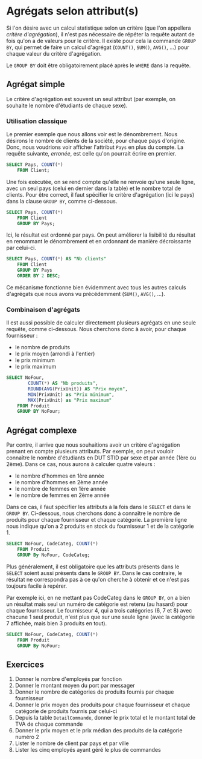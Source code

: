 # Agrégats selon attribut(s)

Si l'on désire avec un calcul statistique selon un critère (que l'on appellera *critère d'agrégation*), il n'est pas nécessaire de répéter la requête autant de fois qu'on a de valeurs pour le critère. Il existe pour cela la commande `GROUP BY`, qui permet de faire un calcul d'agrégat (`COUNT()`, `SUM()`, `AVG()`, ...) pour chaque valeur du critère d'agrégation.

Le `GROUP BY` doit être obligatoirement placé après le `WHERE` dans la requête.

## Agrégat simple 

Le critère d'agrégation est souvent un seul attribut (par exemple, on souhaite le nombre d'étudiants de chaque sexe).

### Utilisation classique

Le premier exemple que nous allons voir est le dénombrement. Nous désirons le nombre de clients de la société, pour chaque pays d'origine. Donc, nous voudrions voir afficher l'attribut `Pays` en plus du compte. La requête suivante, *erronée*, est celle qu'on pourrait écrire en premier.

```sql
SELECT Pays, COUNT(*)
	FROM Client;
```

Une fois exécutée, on se rend compte qu'elle ne renvoie qu'une seule ligne, avec un seul pays (celui en dernier dans la table) et le nombre total de clients. Pour être correct, il faut spécifier le critère d'agrégation (ici le pays) dans la clause `GROUP BY`, comme ci-dessous.

```sql
SELECT Pays, COUNT(*)
	FROM Client
	GROUP BY Pays;
```

Ici, le résultat est ordonné par pays. On peut améliorer la lisibilité du résultat en renommant le dénombrement et en ordonnant de manière décroissante par celui-ci.

```sql
SELECT Pays, COUNT(*) AS "Nb clients"
	FROM Client
	GROUP BY Pays
	ORDER BY 2 DESC;
```

Ce mécanisme fonctionne bien évidemment avec tous les autres calculs d'agrégats que nous avons vu précédemment (`SUM()`, `AVG()`, ...).

### Combinaison d'agrégats

Il est aussi possible de calculer directement plusieurs agrégats en une seule requête, comme ci-dessous. Nous cherchons donc à avoir, pour chaque fournisseur :

- le nombre de produits
- le prix moyen (arrondi à l'entier)
- le prix minimum
- le prix maximum

```sql
SELECT NoFour, 
        COUNT(*) AS "Nb produits",
        ROUND(AVG(PrixUnit)) AS "Prix moyen",
        MIN(PrixUnit) as "Prix minimum",
        MAX(PrixUnit) as "Prix maximum"
	FROM Produit
	GROUP BY NoFour;
```

## Agrégat complexe

Par contre, il arrive que nous souhaitions avoir un critère d'agrégation prenant en compte plusieurs attributs. Par exemple, on peut vouloir connaître le nombre d'étudiants en DUT STID par sexe et par année (1ère ou 2ème). Dans ce cas, nous aurons à calculer quatre valeurs :

- le nombre d'hommes en 1ère année
- le nombre d'hommes en 2ème année
- le nombre de femmes en 1ère année
- le nombre de femmes en 2ème année

Dans ce cas, il faut spécifier les attributs à la fois dans le `SELECT` et dans le `GROUP BY`. Ci-dessous, nous cherchons donc à connaître le nombre de produits pour chaque fournisseur et chaque catégorie. La première ligne nous indique qu'on a 2 produits en stock du fournisseur 1 et de la catégorie 1.

```sql
SELECT NoFour, CodeCateg, COUNT(*)
	FROM Produit
	GROUP By NoFour, CodeCateg;
```

Plus généralement, il est obligatoire que les attributs présents dans le `SELECT` soient aussi présents dans le `GROUP BY`. Dans le cas contraire, le résultat ne correspondra pas à ce qu'on cherche à obtenir et ce n'est pas toujours facile à repérer.

Par exemple ici, en ne mettant pas CodeCateg dans le `GROUP BY`, on a bien un résultat mais seul un numéro de catégorie est retenu (au hasard) pour chaque fournisseur. Le fournisseur 4, qui a trois catégories (6, 7 et 8) avec chacune 1 seul produit, n'est plus que sur une seule ligne (avec la catégorie 7 affichée, mais bien 3 produits en tout).

```sql
SELECT NoFour, CodeCateg, COUNT(*)
	FROM Produit
	GROUP By NoFour;
```
## Exercices

1. Donner le nombre d'employés par fonction
2. Donner le montant moyen du port par messager
3. Donner le nombre de catégories de produits fournis par chaque fournisseur
4. Donner le prix moyen des produits pour chaque fournisseur et chaque catégorie de produits fournis par celui-ci
5. Depuis la table `DetailCommande`, donner le prix total et le montant total de TVA de chaque commande 
6. Donner le prix moyen et le prix médian des produits de la catégorie numéro 2
7. Lister le nombre de client par pays et par ville  
8. Lister les cinq employés ayant géré le plus de commandes 